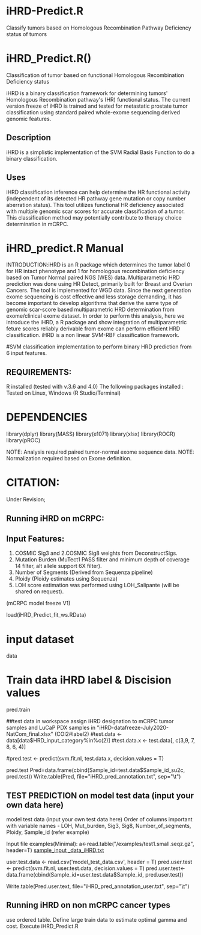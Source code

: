 # iHRD-Predict.R
Classify tumors based on Homologous Recombination Pathway Deficiency status of tumors

# iHRD_Predict.R()
Classification of tumor based on functional Homologous Recombination Deficiency status

iHRD is a binary classification framework for determining tumors' Homologous Recombination pathway's (HR) functional status. The current version freeze of iHRD is trained and tested for metastatic prostate tumor classification using standard paired whole-exome sequencing derived genomic features. 

## Description
iHRD is a simplistic implementation of the SVM Radial Basis Function to do a binary classification.

## Uses

iHRD classification inference can help determine the HR functional activity (independent of its detected HR pathway gene mutation or copy number aberration status). This tool utilizes functional HR deficiency associated with multiple genomic scar scores for accurate classification of a tumor. This classification method may potentially contribute to therapy choice determination in mCRPC.




# iHRD_predict.R Manual

INTRODUCTION:iHRD is an R package which determines the tumor label 0 for HR intact phenotype and 1 for homologous recombination deficiency based on Tumor Normal paired NGS (WES) data.
Multiparametric HRD prediction was done using HR Detect, primarily built for Breast and Overian Cancers. The tool is implemented for WGD data. Since the next generation exome sequencing is cost effective and less storage demanding, it has become important to develop algorithms that derive the same type of genomic scar-score based multiparametric HRD determination from exome/clinical exome dataset. In order to perform this analysis, here we introduce the iHRD, a R package and show integration of multiparametric feture scores reliably derivable from exome can perform efficient HRD classification. iHRD is a non linear SVM-RBF classification framework.

#SVM classification implementation to perform binary HRD prediction from 6 input features.

## REQUIREMENTS:
R installed (tested with v.3.6 and 4.0)
The following packages installed :
Tested on Linux, Windows (R Studio/Terminal)

# DEPENDENCIES
library(dplyr)
library(MASS)
library(e1071)
library(xlsx)
library(ROCR)
library(pROC)

NOTE: Analysis required paired tumor-normal exome sequence data.
NOTE: Normalization required based on Exome definition.

# CITATION:
Under Revision;

## Running iHRD on mCRPC: 

## Input Features: 
1. COSMIC Sig3 and 2.COSMIC Sig8 weights from DeconstructSigs.
3. Mutation Burden (MuTect1 PASS filter and minimum depth of coverage 14 filter, alt allele support 6X filter).
4. Number of Segments (Derived from Sequenza pipeline)
5. Ploidy (Ploidy estimates using Sequenza)
6. LOH score estimation was performed using LOH_Salipante (will be shared on request).

(mCRPC model freeze V1)

load(iHRD_Predict_fit_ws.RData)

# input dataset
data

# Train data iHRD label & Discision values
pred.train

##test data in workspace assign iHRD designation to mCRPC tumor samples and LuCaP PDX samples in "iHRD-datafreeze-July2020-NatCom_final.xlsx" (COl2#label2)
#test.data <- data[data$HRD_input_category%in%c(2)]
#test.data.x <- test.data[, c(3,9, 7, 8, 6, 4)]

#pred.test <- predict(svm.fit.nl, test.data.x, decision.values =  T)

pred.test
Pred=data.frame(cbind(Sample_id=test.data$Sample_id_su2c, pred.test))
Write.table(Pred, file="iHRD_pred_annotation.txt", sep="\t")


## TEST PREDICTION on model test data (input your own data here)
model test data (input your own test data here)
Order of columns important with variable names - LOH, Mut_burden, Sig3, Sig8, Number_of_segments, Ploidy, Sample_id (refer example)

Input file examples(Minimal):
a<-read.table("/examples/test1.small.seqz.gz", header=T)
[sample_input _data_iHRD.txt](https://github.com/ndesar/iHRD_predict/files/6288197/sample_input._data_iHRD.txt)

user.test.data <- read.csv('model_test_data.csv', header = T)
pred.user.test <- predict(svm.fit.nl, user.test.data, decision.values =  T)
pred.user.test<-data.frame(cbind(Sample_id=user.test.data$Sample_id, pred.user.test))

Write.table(Pred.user.text, file="iHRD_pred_annotation_user.txt", sep="\t")


## Running iHRD on non mCRPC cancer types
use ordered table. Define large train data to estimate optimal gamma and cost. Execute iHRD_Predict.R 
